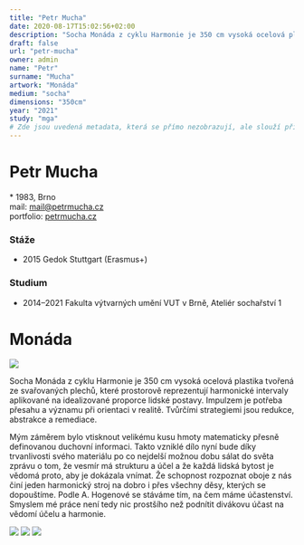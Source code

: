 ```yaml
---
title: "Petr Mucha"
date: 2020-08-17T15:02:56+02:00
description: "Socha Monáda z cyklu Harmonie je 350 cm vysoká ocelová plastika tvořená ze svařovaných plechů, které prostorově reprezentují harmonické intervaly aplikované na idealizované proporce lidské postavy."
draft: false
url: "petr-mucha"
owner: admin
name: "Petr"
surname: "Mucha"
artwork: "Monáda"
medium: "socha"
dimensions: "350cm"
year: "2021"
study: "mga"
# Zde jsou uvedená metadata, která se přímo nezobrazují, ale slouží při generování webu - tagů pro Facebook a Twitter, atd.
---
```

# Petr Mucha
\* 1983, Brno  
mail: mail@petrmucha.cz  
portfolio: [petrmucha.cz](https://petrmucha.cz)

### Stáže
* 2015 Gedok Stuttgart (Erasmus+)

### Studium
* 2014–2021 Fakulta výtvarných umění VUT v Brně, Ateliér sochařství 1


<!-- SECTION BREAK -->
# Monáda

![](/2021/mucha/1.jpg)

Socha Monáda z cyklu Harmonie je 350 cm vysoká ocelová plastika tvořená ze svařovaných plechů, které prostorově reprezentují harmonické intervaly aplikované na idealizované proporce lidské postavy.
Impulzem je potřeba přesahu a významu při orientaci v realitě.
Tvůrčími strategiemi jsou redukce, abstrakce a remediace.

Mým záměrem bylo vtisknout velikému kusu hmoty matematicky přesně definovanou duchovní informaci.
Takto vzniklé dílo nyní bude díky trvanlivosti svého materiálu po co nejdelší možnou dobu sálat do světa zprávu o tom, že vesmír má strukturu a účel a že každá lidská bytost je vědomá proto, aby je dokázala vnímat.
Že schopnost rozpoznat oboje z nás činí jeden harmonický stroj na dobro i přes všechny děsy, kterých se dopouštíme.
Podle A. Hogenové se stáváme tím, na čem máme účastenství.
Smyslem mé práce není tedy nic prostšího než podnítit divákovu účast na vědomí účelu a harmonie.

![](/2021/mucha/2.jpg)
![](/2021/mucha/3.jpg)
![](/2021/mucha/4.jpg)
